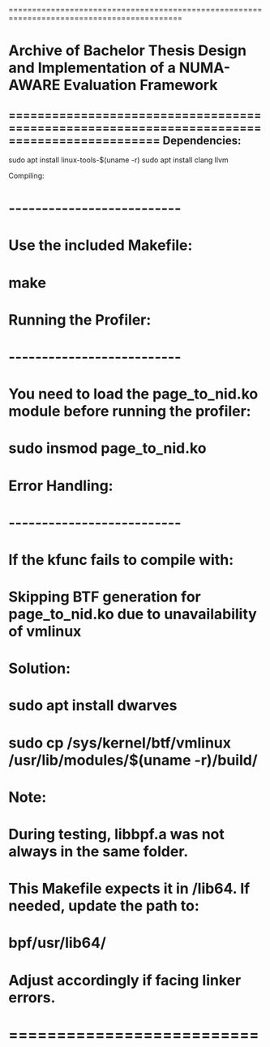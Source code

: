 ===========================================================================================
# Archive of Bachelor Thesis Design and Implementation of a NUMA-AWARE Evaluation Framework
===========================================================================================
Dependencies:
--------------------------
sudo apt install linux-tools-$(uname -r)
sudo apt install clang llvm

Compiling:
# --------------------------
# Use the included Makefile:
#     make
#
# Running the Profiler:
# --------------------------
# You need to load the page_to_nid.ko module before running the profiler:
#     sudo insmod page_to_nid.ko
#
# Error Handling:
# --------------------------
# If the kfunc fails to compile with:
#     Skipping BTF generation for page_to_nid.ko due to unavailability of vmlinux
#
# Solution:
#     sudo apt install dwarves
#     sudo cp /sys/kernel/btf/vmlinux /usr/lib/modules/$(uname -r)/build/
#
# Note:
# During testing, libbpf.a was not always in the same folder.
# This Makefile expects it in /lib64. If needed, update the path to:
#     bpf/usr/lib64/
# Adjust accordingly if facing linker errors.
# ==========================
